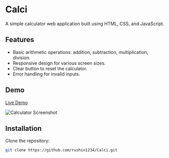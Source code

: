 # Calci

A simple calculator web application built using HTML, CSS, and JavaScript.

## Features

- Basic arithmetic operations: addition, subtraction, multiplication, division.
- Responsive design for various screen sizes.
- Clear button to reset the calculator.
- Error handling for invalid inputs.

## Demo

[Live Demo](https://your-demo-link.com)

![Calculator Screenshot](/path/to/screenshot.png)

## Installation

Clone the repository:

```bash
git clone https://github.com/rushin1234/Calci.git

